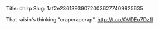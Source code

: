 Title: chirp
Slug: 1af2e236139390720036277409925635

That raisin's thinking "crapcrapcrap". <a href="http://t.co/OVDEo7Dzfl">http://t.co/OVDEo7Dzfl</a>
